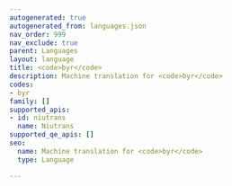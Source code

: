 ```yaml
---
autogenerated: true
autogenerated_from: languages.json
nav_order: 999
nav_exclude: true
parent: Languages
layout: language
title: <code>byr</code>
description: Machine translation for <code>byr</code>
codes:
- byr
family: []
supported_apis:
- id: niutrans
  name: Niutrans
supported_qe_apis: []
seo:
  name: Machine translation for <code>byr</code>
  type: Language

---
```


